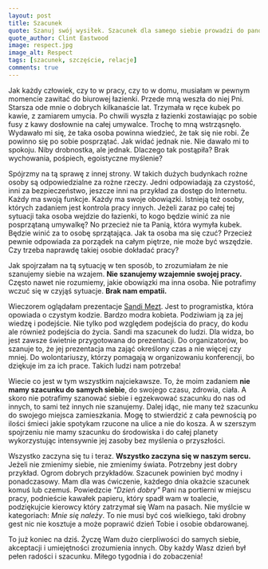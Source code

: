```yaml
---
layout: post
title: Szacunek
quote: Sza­nuj swój wy­siłek. Sza­cunek dla sa­mego siebie pro­wadzi do pa­nowa­nia nad sobą. Jeśli osiągniesz jed­no i dru­gie, zys­kasz moc autentyczną.
quote_author: Clint Eastwood
image: respect.jpg
image_alt: Respect
tags: [szacunek, szczęście, relacje]
comments: true
---
```


Jak każdy człowiek, czy to w pracy, czy to w domu, musiałam w pewnym momencie zawitać do biurowej łazienki. Przede mną weszła do niej Pni. Starsza ode mnie o dobrych kilkanaście lat. Trzymała w ręce kubek po kawie, z zamiarem umycia. Po chwili wyszła z łazienki zostawiając po sobie fusy z kawy dosłownie na całej umywalce. Trochę to mną wstrząsnęło. Wydawało mi się, że taka osoba powinna wiedzieć, że tak się nie robi. Że powinno się po sobie posprzątać. Jak widać jednak nie. Nie dawało mi to spokoju. Niby drobnostka, ale jednak. Dlaczego tak postąpiła? Brak wychowania, pośpiech, egoistyczne myślenie?


Spójrzmy na tą sprawę z innej strony. W takich dużych budynkach rożne osoby są odpowiedzialne za rożne rzeczy. Jedni odpowiadają za czystość, inni za bezpieczeństwo, jeszcze inni na przykład za dostęp do Internetu. Każdy ma swoją funkcje. Każdy ma swoje obowiązki. Istnieją też osoby, których zadaniem jest kontrola pracy innych. Jeżeli zaraz po całej tej sytuacji taka osoba wejdzie do łazienki, to kogo będzie winić za nie posprzątaną umywalkę? No przecież nie ta Panią, która wymyła kubek. Będzie winić za to osobę sprzątająca. Jak ta osoba ma się czuć? Przecież pewnie odpowiada za porządek na całym piętrze, nie może być wszędzie. Czy trzeba naprawdę takiej osobie dokładać pracy?


Jak spojrzałam na tą sytuację w ten sposób, to zrozumiałam że nie szanujemy siebie na wzajem. **Nie szanujemy wzajemnie swojej pracy.** Często nawet nie rozumiemy, jakie obowiązki ma inna osoba. Nie potrafimy wczuć się w czyjąś sytuacje. **Brak nam empatii.**


Wieczorem oglądałam prezentacje [Sandi Mezt](https://www.sandimetz.com/). Jest to programistka, która opowiada o czystym kodzie. Bardzo modra kobieta. Podziwiam ją za jej wiedzę i podejście. Nie tylko pod względem podejścia do pracy, do kodu ale również podejścia do życia. Sandi ma szacunek do ludzi. Dla widza, bo jest zawsze świetnie przygotowana do prezentacji. Do organizatorów, bo szanuje to, że jej prezentacja ma zająć określony czas a nie więcej czy mniej. Do wolontariuszy, którzy pomagają w organizowaniu konferencji, bo dziękuje im za ich prace. Takich ludzi nam potrzeba!


Wiecie co jest w tym wszystkim najciekawsze. To, że moim zadaniem **nie mamy szacunku do samych siebie**, do swojego czasu, zdrowia, ciała. A skoro nie potrafimy szanować siebie i egzekwować szacunku do nas od innych, to sami też innych nie szanujemy. Dalej idąc, nie many też szacunku do swojego miejsca zamieszkania. Mogę to stwierdzić z cała pewnością po ilości śmieci jakie spotykam rzucone na ulice a nie do kosza. A w szerszym spojrzeniu nie mamy szacunku do środowiska i do całej planety wykorzystując intensywnie jej zasoby bez myślenia o przyszłości.


Wszystko zaczyna się tu i teraz. **Wszystko zaczyna się w naszym sercu.** Jeżeli nie zmienimy siebie, nie zmienimy świata. Potrzebny jest dobry przykład. Ogrom dobrych przykładów. Szacunek powinien być modny i ponadczasowy. Mam dla was ćwiczenie, każdego dnia okażcie szacunek komuś lub czemuś. Powiedzcie *"Dzień dobry"* Pani na portierni w miejscu pracy, podnieście kawałek papieru, który spadł wam w toalecie, podziękujcie kierowcy który zatrzymał się Wam na pasach. Nie myślcie w kategoriach: *Mnie się należy*. To nie musi być coś wielkiego, taki drobny gest nic nie kosztuje a może poprawić dzień Tobie i osobie obdarowanej.


To już koniec na dziś. Życzę Wam dużo cierpliwości do samych siebie, akceptacji i umiejętności zrozumienia innych. Oby każdy Wasz dzień był pełen radości i szacunku. Miłego tygodnia i do zobaczenia!
